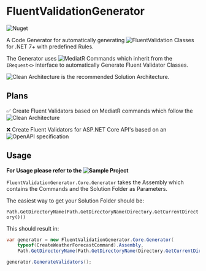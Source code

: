 # FluentValidationGenerator

![Nuget](https://img.shields.io/nuget/v/FluentValidationGenerator.Core.svg?style=plastic)


A Code Generator for automatically generating ![FluentValidation](https://github.com/FluentValidation/FluentValidation) Classes for .NET 7+ with predefined Rules.

The Generator uses ![MediatR](https://github.com/jbogard/MediatR) Commands which inherit from the `IRequest<>` interface to automatically Generate Fluent Validator Classes.

![Clean Architecture](https://github.com/jasontaylordev/CleanArchitecture) is the recommended Solution Architecture.

## Plans

:white_check_mark: Create Fluent Validators based on MediatR commands which follow the ![Clean Architecture](https://github.com/jasontaylordev/CleanArchitecture)

:x: Create Fluent Validators for ASP.NET Core API's based on an ![OpenAPI specification](https://github.com/OAI/OpenAPI-Specification/)


## Usage

**For Usage please refer to the ![Sample Project](/Samples/SampleNET7/)**

`FluentValidationGenerator.Core.Generator` takes the Assembly which contains the Commands and the Solution Folder as Parameters.

The easiest way to get your Solution Folder should be:

`Path.GetDirectoryName(Path.GetDirectoryName(Directory.GetCurrentDirectory()))`

This should result in:
```csharp
var generator = new FluentValidationGenerator.Core.Generator(
	typeof(CreateWeatherForecastCommand).Assembly,
	Path.GetDirectoryName(Path.GetDirectoryName(Directory.GetCurrentDirectory()))!);

generator.GenerateValidators();
```

